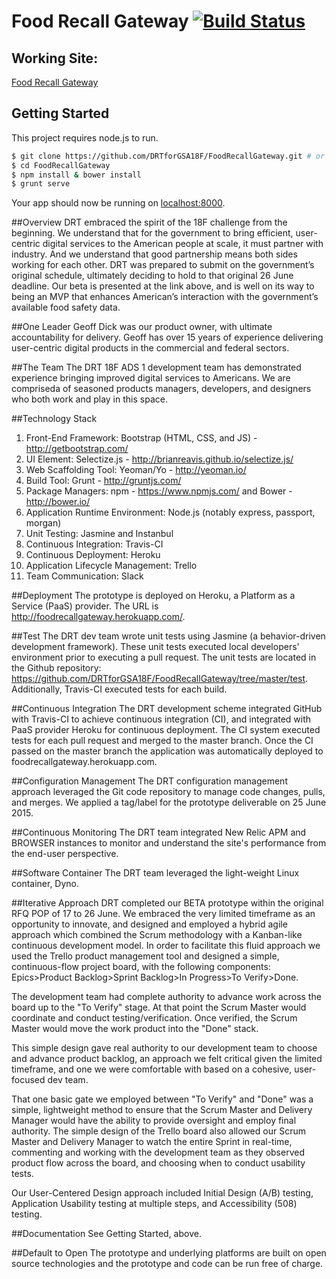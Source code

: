 # Food Recall Gateway [![Build Status](https://travis-ci.org/DRTforGSA18F/FoodRecallGateway.svg?branch=master)](https://travis-ci.org/DRTforGSA18F/FoodRecallGateway)

## Working Site:
[Food Recall Gateway](http://foodrecallgateway.herokuapp.com/)

## Getting Started
This project requires node.js to run.


```sh
$ git clone https://github.com/DRTforGSA18F/FoodRecallGateway.git # or clone your own fork
$ cd FoodRecallGateway
$ npm install & bower install
$ grunt serve
```

Your app should now be running on [localhost:8000](http://localhost:8000/).

##Overview
DRT embraced the spirit of the 18F challenge from the beginning.  We understand that for the government to bring efficient, user-centric digital services to the American people at scale, it must partner with industry.  And we understand that good partnership means both sides working for each other.  DRT was prepared to submit on the government’s original schedule, ultimately deciding to hold to that original 26 June deadline.  Our beta is presented at the link above, and is well on its way to being an MVP that enhances American’s interaction with the government’s available food safety data.  

##One Leader
Geoff Dick was our product owner, with ultimate accountability for delivery. Geoff has over 15 years of experience delivering user-centric digital products in the commercial and federal sectors.

##The Team
The DRT 18F ADS 1 development team has demonstrated experience bringing improved digital services to Americans.  We are compriseda of seasoned products managers, developers, and designers who both work and play in this space.

##Technology Stack
1. Front-End Framework: Bootstrap (HTML, CSS, and JS) - http://getbootstrap.com/
2. UI Element: Selectize.js - http://brianreavis.github.io/selectize.js/
3. Web Scaffolding Tool: Yeoman/Yo - http://yeoman.io/
4. Build Tool: Grunt - http://gruntjs.com/
5. Package Managers: npm - https://www.npmjs.com/ and Bower - http://bower.io/
6. Application Runtime Environment: Node.js (notably express, passport, morgan)
7. Unit Testing: Jasmine and Instanbul
8. Continuous Integration: Travis-CI
9. Continuous Deployment: Heroku
10. Application Lifecycle Management: Trello
11. Team Communication: Slack 

##Deployment
The prototype is deployed on Heroku, a Platform as a Service (PaaS) provider.  The URL is http://foodrecallgateway.herokuapp.com/.

##Test
The DRT dev team wrote unit tests using Jasmine (a behavior-driven development framework).  These unit tests executed local developers' environment prior to executing a pull request.  The unit tests are located in the Github repository:  https://github.com/DRTforGSA18F/FoodRecallGateway/tree/master/test.  
Additionally, Travis-CI executed tests for each build.

##Continuous Integration 
The DRT development scheme integrated GitHub with Travis-CI to achieve continuous integration (CI), and integrated with PaaS provider Heroku for continuous deployment. The CI system executed tests for each pull request and merged to the master branch.  Once the CI passed on the master branch the application was automatically deployed to foodrecallgateway.herokuapp.com.  

##Configuration Management
The DRT configuration management approach leveraged the Git code repository to manage code changes, pulls, and merges.  We applied a tag/label for the prototype deliverable on 25 June 2015.

##Continuous Monitoring
The DRT team integrated New Relic APM and BROWSER instances to monitor and understand the site's performance from the end-user perspective.

##Software Container
The DRT team leveraged the light-weight Linux container, Dyno.

##Iterative Approach
DRT completed our BETA prototype within the original RFQ POP of 17 to 26 June.  We embraced the very limited timeframe as an opportunity to innovate, and designed and employed a hybrid agile approach which combined the Scrum methodology with a Kanban-like continuous development model.  In order to facilitate this fluid approach we used the Trello product management tool and designed a simple, continuous-flow project board, with the following components:  Epics>Product Backlog>Sprint Backlog>In Progress>To Verify>Done.  

The development team had complete authority to advance work across the board up to the "To Verify" stage.  At that point the Scrum Master would coordinate and conduct testing/verification.  Once verified, the Scrum Master would move the work product into the "Done" stack.  

This simple design gave real authority to our development team to choose and advance product backlog, an approach we felt critical given the limited timeframe, and one we were comfortable with based on a cohesive, user-focused dev team.  

That one basic gate we employed between "To Verify" and "Done" was a simple, lightweight method to ensure that the Scrum Master and Delivery Manager would have the ability to provide oversight and employ final authority.  The simple design of the Trello board also allowed our Scrum Master and Delivery Manager to watch the entire Sprint in real-time, commenting and working with the development team as they observed product flow across the board, and choosing when to conduct usability tests.

Our User-Centered Design approach included Initial Design (A/B) testing, Application Usability testing at multiple steps, and Accessibility (508) testing.

##Documentation
See Getting Started, above.

##Default to Open
The prototype and underlying platforms are built on open source technologies and the prototype and code can be run free of charge.  

